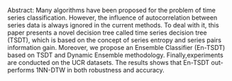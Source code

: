 Abstract: Many algorithms have been proposed for the problem of time series classification. However, the influence of autocorrelation between series data is always ignored in the current methods. To deal with it, this paper presents a novel decision tree called time series decision tree (TSDT), which is based on the concept of series entropy and series pairs information gain. Moreover, we propose an Ensemble Classifier (En-TSDT) based on TSDT and Dynamic Ensemble methodology. Finally,experiments are conducted on the UCR datasets. The results shows that En-TSDT out-performs 1NN-DTW in both robustness and accuracy.
